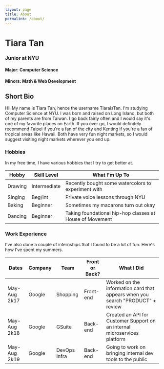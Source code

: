```yaml
---
layout: page
title: About
permalink: /about/
---
```


# Tiara Tan
### Junior at NYU
#### Major: Computer Science
#### Minors: Math & Web Development

## Short Bio
Hi! My name is Tiara Tan, hence the username TiaraIsTan. I'm studying Computer Science at NYU.
I was born and raised on Long Island, but both of my parents are from Taiwan. I go back fairly often and I would say it's one of my favorite places on Earth. If you ever go, I would definitely recommend Taipei if you're a fan of the city and Kenting if you're a fan of tropical areas like Hawaii. Both have very fun night markets, so I would suggest visiting night markets wherever you end up.

### Hobbies
In my free time, I have various hobbies that I try to get better at.

| Hobby   | Skill Level  | What I'm Up To                                           |
| ------- | ------------ | -------------------------------------------------------- |
| Drawing | Intermediate | Recently bought some watercolors to experiment with      |
| Singing | Beg/Int      | Private voice lessons through NYU                        |
| Baking  | Beginner     | Sometimes my macarons turn out okay                      |
| Dancing | Beginner     | Taking foundational hip-hop classes at House of Movement |

### Work Experience
I've also done a couple of internships that I found to be a lot of fun. Here's how I've spent my summers.

| Dates        | Company | Team         | Front or Back? | What I Did                                                                     |
| ------------ | ------- | ------------ | -------------- | ------------------------------------------------------------------------------ |
| May-Aug 2k17 | Google  | Shopping     | Front-end      | Worked on the information card that appears when you search "PRODUCT" + review |
| May-Aug 2k18 | Google  | GSuite       | Back-end       | Created an API for Customer Support on an internal microservices platform      |
| May-Aug 2k19 | Google  | DevOps Infra | Back-end       | Going to work on bringing internal dev tools to the public                     |